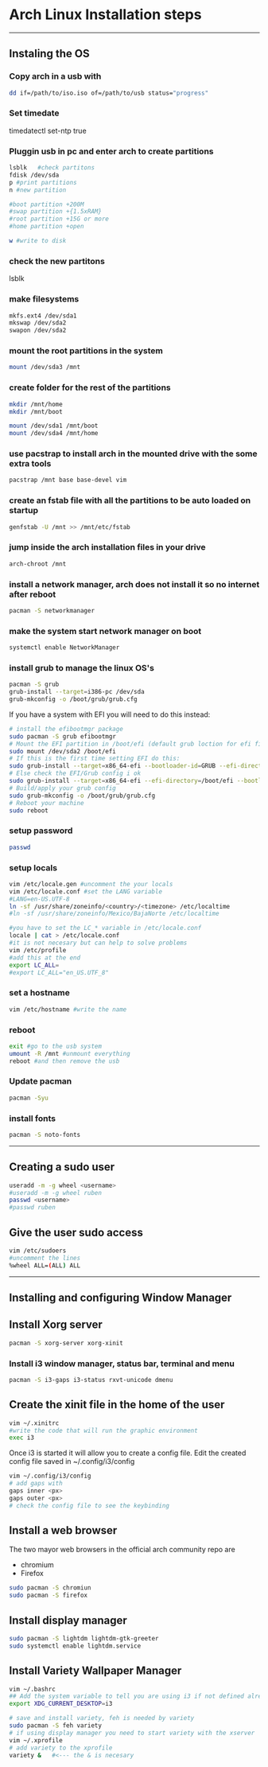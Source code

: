 # Arch Linux Installation steps

---

## Instaling the OS

### Copy arch in a usb with
```bash
dd if=/path/to/iso.iso of=/path/to/usb status="progress"
```

### Set timedate 
timedatectl set-ntp true

### Pluggin usb in pc and enter arch to create partitions
```bash
lsblk	#check partitons
fdisk /dev/sda
p #print partitions
n #new partition

#boot partition +200M
#swap partition +{1.5xRAM}
#root partition +15G or more
#home partition +open

w #write to disk
```

### check the new partitons 
lsblk

### make filesystems
```bash
mkfs.ext4 /dev/sda1
mkswap /dev/sda2
swapon /dev/sda2
```

### mount the root partitions in the system  
```bash
mount /dev/sda3 /mnt
```

### create folder for the rest of the partitions
```bash
mkdir /mnt/home
mkdir /mnt/boot

mount /dev/sda1 /mnt/boot
mount /dev/sda4 /mnt/home
```

### use pacstrap to install arch in the mounted drive with the some extra tools
```bash
pacstrap /mnt base base-devel vim 
```

### create an fstab file with all the partitions to be auto loaded on startup
```bash
genfstab -U /mnt >> /mnt/etc/fstab
```

### jump inside the arch installation files in your drive
```bash
arch-chroot /mnt
```

### install a network manager, arch does not install it so no internet after reboot 
```bash
pacman -S networkmanager
```

### make the system start network manager on boot
```bash
systemctl enable NetworkManager
```

### install grub to manage the linux OS's
```bash
pacman -S grub
grub-install --target=i386-pc /dev/sda
grub-mkconfig -o /boot/grub/grub.cfg
```

If you have a system with EFI you will need to do this instead:

```bash
# install the efibootmgr package
sudo pacman -S grub efibootmgr
# Mount the EFI partition in /boot/efi (default grub loction for efi files)
sudo mount /dev/sda2 /boot/efi
# If this is the first time setting EFI do this:
sudo grub-install --target=x86_64-efi --bootloader-id=GRUB --efi-directory=/boot/efi --removable
# Else check the EFI/Grub config i ok
sudo grub-install --target=x86_64-efi --efi-directory=/boot/efi --bootloader-id=GRUB --recheck
# Build/apply your grub config
sudo grub-mkconfig -o /boot/grub/grub.cfg
# Reboot your machine
sudo reboot 
```

### setup password
```bash
passwd
```

### setup locals
```bash
vim /etc/locale.gen #uncomment the your locals
vim /etc/locale.conf #set the LANG variable
#LANG=en-US.UTF-8
ln -sf /usr/share/zoneinfo/<country>/<timezone> /etc/localtime
#ln -sf /usr/share/zoneinfo/Mexico/BajaNorte /etc/localtime

#you have to set the LC_* variable in /etc/locale.conf
locale | cat > /etc/locale.conf
#it is not necesary but can help to solve problems
vim /etc/profile
#add this at the end
export LC_ALL=
#export LC_ALL="en_US.UTF_8"
```


### set a hostname
```bash
vim /etc/hostname #write the name
```

### reboot
```bash
exit #go to the usb system
umount -R /mnt #unmount everything
reboot #and then remove the usb
```

### Update pacman
```bash
pacman -Syu
```

### install fonts
```bash
pacman -S noto-fonts
```

---

## Creating a sudo user
```bash
useradd -m -g wheel <username>
#useradd -m -g wheel ruben
passwd <username>
#passwd ruben
```

## Give the user sudo access
```bash
vim /etc/sudoers
#uncomment the lines
%wheel ALL=(ALL) ALL
```

---
## Installing and configuring Window Manager

## Install Xorg server
```bash
pacman -S xorg-server xorg-xinit
```

### Install i3 window manager, status bar, terminal and menu
```bash
pacman -S i3-gaps i3-status rxvt-unicode dmenu
```

## Create the xinit file in the home of the user
```bash
vim ~/.xinitrc
#write the code that will run the graphic environment
exec i3
```

Once i3 is started it will allow you to create a config file.
Edit the created config file saved in ~/.config/i3/config

```bash
vim ~/.config/i3/config
# add gaps with
gaps inner <px>
gaps outer <px>
# check the config file to see the keybinding
```


## Install a web browser
The two mayor web browsers in the official arch community repo are
- chromium
- Firefox

```bash
sudo pacman -S chromiun 
sudo pacman -S firefox
```

## Install display manager
```bash
sudo pacman -S lightdm lightdm-gtk-greeter
sudo systemctl enable lightdm.service
```


## Install Variety Wallpaper Manager
```bash
vim ~/.bashrc
## Add the system variable to tell you are using i3 if not defined already
export XDG_CURRENT_DESKTOP=i3

# save and install variety, feh is needed by variety
sudo pacman -S feh variety
# if using display manager you need to start variety with the xserver
vim ~/.xprofile
# add variety to the xprofile
variety &   #<--- the & is necesary 
```
